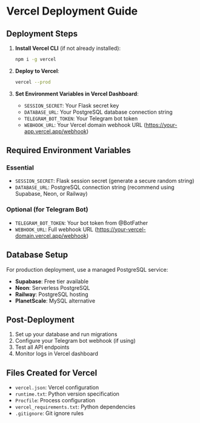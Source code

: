 # Vercel Deployment Guide

## Deployment Steps

1. **Install Vercel CLI** (if not already installed):
   ```bash
   npm i -g vercel
   ```

2. **Deploy to Vercel**:
   ```bash
   vercel --prod
   ```

3. **Set Environment Variables in Vercel Dashboard**:
   - `SESSION_SECRET`: Your Flask secret key
   - `DATABASE_URL`: Your PostgreSQL database connection string
   - `TELEGRAM_BOT_TOKEN`: Your Telegram bot token
   - `WEBHOOK_URL`: Your Vercel domain webhook URL (https://your-app.vercel.app/webhook)

## Required Environment Variables

### Essential
- `SESSION_SECRET`: Flask session secret (generate a secure random string)
- `DATABASE_URL`: PostgreSQL connection string (recommend using Supabase, Neon, or Railway)

### Optional (for Telegram Bot)
- `TELEGRAM_BOT_TOKEN`: Your bot token from @BotFather
- `WEBHOOK_URL`: Full webhook URL (https://your-vercel-domain.vercel.app/webhook)

## Database Setup

For production deployment, use a managed PostgreSQL service:
- **Supabase**: Free tier available
- **Neon**: Serverless PostgreSQL
- **Railway**: PostgreSQL hosting
- **PlanetScale**: MySQL alternative

## Post-Deployment

1. Set up your database and run migrations
2. Configure your Telegram bot webhook (if using)
3. Test all API endpoints
4. Monitor logs in Vercel dashboard

## Files Created for Vercel

- `vercel.json`: Vercel configuration
- `runtime.txt`: Python version specification
- `Procfile`: Process configuration
- `vercel_requirements.txt`: Python dependencies
- `.gitignore`: Git ignore rules